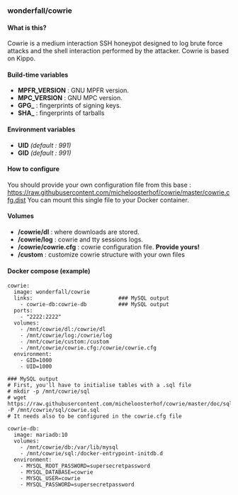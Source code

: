 ### wonderfall/cowrie

#### What is this?
Cowrie is a medium interaction SSH honeypot designed to log brute force attacks and the shell interaction performed by the attacker. Cowrie is based on Kippo.

#### Build-time variables
- **MPFR_VERSION** : GNU MPFR version.
- **MPC_VERSION** : GNU MPC version.
- **GPG_** : fingerprints of signing keys.
- **SHA_** : fingerprints of tarballs

#### Environment variables
- **UID** *(default : 991)*
- **GID** *(default : 991)*

#### How to configure
You should provide your own configuration file from this base : https://raw.githubusercontent.com/micheloosterhof/cowrie/master/cowrie.cfg.dist
You can mount this single file to your Docker container.

#### Volumes
- **/cowrie/dl** : where downloads are stored.
- **/cowrie/log** : cowrie and tty sessions logs.
- **/cowrie/cowrie.cfg** : cowrie configuration file. **Provide yours!**
- **/custom** : customize cowrie structure with your own files

#### Docker compose (example)
```
cowrie:
  image: wonderfall/cowrie
  links:                           ### MySQL output
    - cowrie-db:cowrie-db          ### MySQL output
  ports:
    - "2222:2222"
  volumes:
    - /mnt/cowrie/dl:/cowrie/dl
    - /mnt/cowrie/log:/cowrie/log
    - /mnt/cowrie/custom:/custom
    - /mnt/cowrie/cowrie.cfg:/cowrie/cowrie.cfg
  environment:
    - GID=1000
    - UID=1000

### MySQL output
# First, you'll have to initialise tables with a .sql file
# mkdir -p /mnt/cowrie/sql
# wget https://raw.githubusercontent.com/micheloosterhof/cowrie/master/doc/sql/mysql.sql -P /mnt/cowrie/sql/cowrie.sql
# It needs also to be configured in the cowrie.cfg file

cowrie-db:
  image: mariadb:10
  volumes:
    - /mnt/cowrie/db:/var/lib/mysql
    - /mnt/cowrie/sql:/docker-entrypoint-initdb.d
  environment:
    - MYSQL_ROOT_PASSWORD=supersecretpassword
    - MYSQL_DATABASE=cowrie
    - MYSQL_USER=cowrie
    - MYSQL_PASSWORD=supersecretpassword
```


